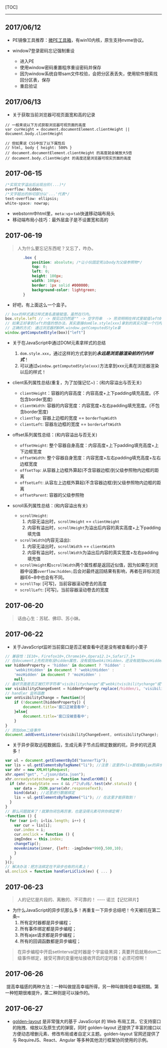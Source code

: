[TOC]

--------

## 2017/06/12

+ PE镜像工具推荐：[微PE工具箱](http://www.wepe.com.cn/)，有win10内核，原生支持nvme协议。

+ window7登录密码忘记强制重设
  + 进入PE
  + 使用window密码重置程序重设密码并保存
  + 因为window系统自带sam文件校验，会把分区表丢失，使用软件搜索找回分区表，保存
  + 重启验证

## 2017/06/13

- 关于获取当前浏览器可视页面宽和高的记录

```javscript
// 一般来说以下方式获取浏览器可视页面的高度
var curHeight = document.documentElement.clientHeight || document.body.clientHeight

// 但如果说 CSS中加了以下属性后
// html, body { height: 500% }
// document.documentElement.clientHeight 的高度就会被放大5倍
// document.body.clientHeight 的高度还是浏览器可现实页面的高度
```

## 2017-06-15

```css
/*实现文字溢出后出现台阶(...)*/
overflow: hidden;
/*文字超出的拆切部分以'...'代表*/
text-overflow: ellipsis;
white-space: nowrap;
```

+ webstorm中html里，`meta:vp`+`tab`快速移动端布局头
+ 移动端布局小技巧：最外层盒子是不设置宽和高的

## 2017-06-19

> 人为什么要忘记东西呢？又忘了，咋办。

```css
        .box {
            position: absolute; /*让小伙固定死以body为父级参照物*/
            top: 0;
            left: 0;
            height: 100px;
            width: 100px;
            border: 1px solid #000000;
            background-color: lightgreen;
        }
```

- 好吧，有上面这么一个盒子。

```javascript
// box的样式通过样式类名直接赋值，虽然在行内。
box.style.left // -> 按见过仍然是"" -> 空字符串  -> 劳资明明在样式里赋值left0了啊，为哪样是0，坑吧！
// 如果正好拿到left的值的想办法，其实直接domEle.style[xxx]拿到的其实只是一个行内样式，是渲染前的！
// 正确的方式: 通过浏览器的BOM.window.getComputedStyle拿
window.getComputedStyle(box)["left"]
```

- 关于在JavaScript中通过DOM元素拿样式的总结
  1. `dom.style.xxx`，通过这样的方式拿到的***永远是浏览器渲染前的行内样式***！
  2. 可以通过`window.getComputedStyle(xxx)`方法拿到xxx元素在浏览器渲染以后的样式！

- client系列属性总结(重复，为了加强记忆~)：(和内容溢出与否无关)
  - `clientHeight`：容器的内容高度：内容高度+上下padding填充高度。(不包含border宽度)
  - `clientWidth`: 容器的内容宽度：内容宽度+左右padding填充宽度。(不包含border宽度)
  - `clientTop`: 容器上边框的宽度 == `borderTopWidth`
  - `clientLeft`: 容器左边框的宽度 == `borderLeftWidth`

- offset系列属性总结：(和内容溢出与否无关)
  - `offsetHeight`: 整个容器自身高度：内容高度+上下padding填充高度+上下边框宽度
  - `offsetWidth`: 整个容器自身宽度：内容宽度+左右padding填充高度+左右边框宽度
  - `offsetTop`: 从容器上边框外算起(不含容器边框)到父级参照物内边框的距离
  - `offsetLeft`: 从容左上边框外算起(不含容器边框)到父级参照物内边框的距离
  - `offsetParent`: 容器的父级参照物

- scroll系列属性总结：(和内容溢出有关)
  - `scrollHeight`:
    1. 内容无溢出时，`scrollHeight` == `clientHeight`
    2. 内容有溢出时，`scrollHeight`为溢出后内容的真实高度+上下padding填充值
  - `scrollWidth`(内容无溢出): 
    1. 内容无溢出时，`scrollWidth` == `clientWidth`
    2. 内容有溢出时，`scrollWidth`为溢出后内容的真实宽度+左右padding填充值
  - `scrollHeight`和`scrollWidth`两个属性都是返回近似值，因为如果在浏览器中设置`overflow:hidden;`后会对最终返回结果有影响，再者在非标浏览器IE6~8中也会有不同。
  - `scrollTop`: [可写]，当前容器滚动卷去的高度
  - `scrollLeft`: [可写]，当前容器滚动卷去的宽度

## 2017-06-20

> 话由心生：苏轼、佛印、苏小妹。

## 2017-06-22

- 关于JavaScript监听当前窗口是否正被查看中还是没有被查看的小栗子

```javascript
// 兼容性：IE10+，Firefox10+,Chrome14+,Opera12.1+,Safari7.1+
// 在document上先检测有没hidden属性，没有就找webkitHidden，还没有就找mozHidden，最终没有就null
var hiddenProperty = 'hidden' in document ? 'hidden' :    
    'webkitHidden' in document ? 'webkitHidden' :    
    'mozHidden' in document ? 'mozHidden' :    
    null;
// 备好页面是否正被打开字符串"visibilitychange"或"webkitvisibilitychange"或"mozvisibilitychange",这个是dom监听事件句柄名称！
var visibilityChangeEvent = hiddenProperty.replace(/hidden/i, 'visibilitychange');
// handler 监听函数
var onVisibilityChange = function(){
    if (!document[hiddenProperty]) {    
        document.title='窗口正被查看中';
    }else{
        document.title='窗口没被查看中';
    }
}
// 添加dom二级事件
document.addEventListener(visibilityChangeEvent, onVisibilityChange);
```

- 关于异步获取远程数据后，生成元素子节点后绑定数据的坑，异步的坑还真多！

```javascript
var ul = document.getElementById("bannerTip");
var lis = ul.getElementsByTagName("li"); //注意：这里的<li>是根据ajax的异步后的数据生成并绑定的元素，所以说这里的lis是100%的空数组
var xhr = new XMLHttpRequest;
xhr.open("get", "./json/data.json");
xhr.onreadystatechange = function handlerXHR() {
  if (xhr.readyState === 4 && /^2\d\d$/.test(xhr.status)) {
    var data = JSON.parse(xhr.responseText);
    bind(data); //这里进行数据绑定
    lis = ul.getElementsByTagName("li"); // 在这里才能获取到！
  }
}
// 那么问题就来了！就算你闭包再厉害，也是没得元素可供你绑定啊！
~function () {
  for (var i=0; i<lis.length; i++) {
    var cur = lis[i];
    cur.index = i;
    cur.onclick = function () {
    imgIndex = this.index;
    changeTip();
    moveAnimate(inner, {left: -imgIndex*990},500,10);
    }
  }
}();
// 解决办法：把方法绑定在不异步也有的元素上！
ul.onclick = function handlerLiClick(ev) { ... }
```

## 2017-06-23

> 人的记忆是片段的、离散的、不可靠的！ ---- 诺兰【记忆碎片】

- 为什么JavaScript的异步坑那么多！再重复一下异步总结吧！今天被坑在第二条~
    1. 所有定时器都是异步编程；
    2. 所有事件绑定都是异步编程；
    3. 所有ajax请求都是异步编程；
    4. 所有的回调函数都是异步编程；
    
> 在异步编程中开启setInterval定时器是个宇宙级黑洞；真要开启就用dom二级事件绑定，接受可靠的变量地址接收开启的定时器！必须可控啊！

## 2017-06-26

  提高幸福感的两种方法：一种叫做提高幸福所得，另一种叫做降低幸福预期。第一种短期很难提升，第二种则是可以操作的。

## 2017-06-27

- [golden-layout][1] 是非常强大的基于 JavaScript 的 Web 布局工具，它支持窗口的拖拽、缩放以及原生式的弹窗，同时 golden-layout 还提供了丰富的接口以方便动态增删元素、修改布局或者自定义主题。golden-layout 官网还提供了与 RequireJS、React、Angular 等多种其他流行框架协同使用的示例。



  [1]: http://golden-layout.com/
